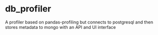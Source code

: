 # db_profiler
A profiler based on pandas-profiling but connects to postgresql and then stores metadata to mongo with an API and UI interface

